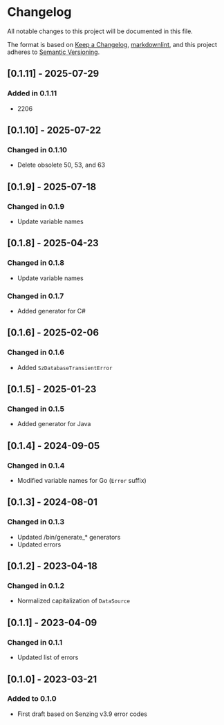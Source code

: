 # Changelog

All notable changes to this project will be documented in this file.

The format is based on [Keep a Changelog], [markdownlint],
and this project adheres to [Semantic Versioning].

## [0.1.11] - 2025-07-29

### Added in 0.1.11

- 2206

## [0.1.10] - 2025-07-22

### Changed in 0.1.10

- Delete obsolete 50, 53, and 63

## [0.1.9] - 2025-07-18

### Changed in 0.1.9

- Update variable names

## [0.1.8] - 2025-04-23

### Changed in 0.1.8

- Update variable names

### Changed in 0.1.7

- Added generator for C#

## [0.1.6] - 2025-02-06

### Changed in 0.1.6

- Added `SzDatabaseTransientError`

## [0.1.5] - 2025-01-23

### Changed in 0.1.5

- Added generator for Java

## [0.1.4] - 2024-09-05

### Changed in 0.1.4

- Modified variable names for Go (`Error` suffix)

## [0.1.3] - 2024-08-01

### Changed in 0.1.3

- Updated /bin/generate_* generators
- Updated errors

## [0.1.2] - 2023-04-18

### Changed in 0.1.2

- Normalized capitalization of `DataSource`

## [0.1.1] - 2023-04-09

### Changed in 0.1.1

- Updated list of errors

## [0.1.0] - 2023-03-21

### Added to 0.1.0

- First draft based on Senzing v3.9 error codes

[Keep a Changelog]: https://keepachangelog.com/en/1.0.0/
[markdownlint]: https://dlaa.me/markdownlint/
[Semantic Versioning]: https://semver.org/spec/v2.0.0.html
